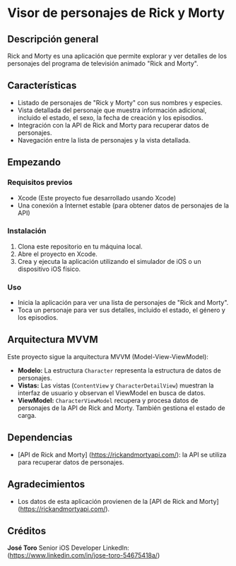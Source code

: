 # Visor de personajes de Rick y Morty

## Descripción general

Rick and Morty es una aplicación que permite explorar y ver detalles de los personajes del programa de televisión animado "Rick and Morty".

## Características

- Listado de personajes de "Rick y Morty" con sus nombres y especies.
- Vista detallada del personaje que muestra información adicional, incluido el estado, el sexo, la fecha de creación y los episodios.
- Integración con la API de Rick and Morty para recuperar datos de personajes.
- Navegación entre la lista de personajes y la vista detallada.

## Empezando

### Requisitos previos

- Xcode (Este proyecto fue desarrollado usando Xcode)
- Una conexión a Internet estable (para obtener datos de personajes de la API)

### Instalación

1. Clona este repositorio en tu máquina local.
2. Abre el proyecto en Xcode.
3. Crea y ejecuta la aplicación utilizando el simulador de iOS o un dispositivo iOS físico.

### Uso

- Inicia la aplicación para ver una lista de personajes de "Rick and Morty".
- Toca un personaje para ver sus detalles, incluido el estado, el género y los episodios.

## Arquitectura MVVM

Este proyecto sigue la arquitectura MVVM (Model-View-ViewModel):

- **Modelo:** La estructura `Character` representa la estructura de datos de personajes.
- **Vistas:** Las vistas (`ContentView` y `CharacterDetailView`) muestran la interfaz de usuario y observan el ViewModel en busca de datos.
- **ViewModel:** `CharacterViewModel` recupera y procesa datos de personajes de la API de Rick and Morty. También gestiona el estado de carga.

## Dependencias

- [API de Rick and Morty] (https://rickandmortyapi.com/): la API se utiliza para recuperar datos de personajes.

## Agradecimientos

- Los datos de esta aplicación provienen de la [API de Rick and Morty] (https://rickandmortyapi.com/).

## Créditos

**José Toro**
Senior iOS Developer
LinkedIn: (https://www.linkedin.com/in/jose-toro-54675418a/)

